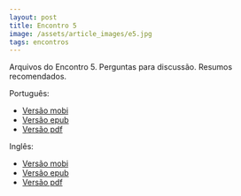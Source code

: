 ```yaml
---
layout: post
title: Encontro 5
image: /assets/article_images/e5.jpg
tags: encontros
---
```


Arquivos do Encontro 5. Perguntas para discussão. Resumos recomendados.

Português:

* [Versão mobi][mobi-pt]
* [Versão epub][epub-pt]
* [Versão pdf][pdf-pt]

Inglês:

* [Versão mobi][mobi-en]
* [Versão epub][epub-en]
* [Versão pdf][pdf-en]


[mobi-en]: https://www.ime.usp.br/~brunopc/eat-files/e5-en/encontro.mobi
[epub-en]: https://www.ime.usp.br/~brunopc/eat-files/e5-en/encontro.epub
[pdf-en]:  https://www.ime.usp.br/~brunopc/eat-files/e5-en/encontro.pdf

[mobi-pt]: https://www.ime.usp.br/~brunopc/eat-files/e5-pt/ptcontro.mobi
[epub-pt]: https://www.ime.usp.br/~brunopc/eat-files/e5-pt/ptcontro.epub
[pdf-pt]:  https://www.ime.usp.br/~brunopc/eat-files/e5-pt/ptcontro.pdf
